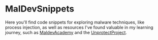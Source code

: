 # MalDevSnippets

Here you'll find code snippets for exploring malware techniques, like process injection, as well as resources I've found valuable in my learning journey, such as [MaldevAcademy](https://maldevacademy.com/) and the [UnprotectProject](https://unprotect.it/).
